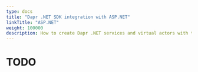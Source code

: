 ```yaml
---
type: docs
title: "Dapr .NET SDK integration with ASP.NET"
linkTitle: "ASP.NET"
weight: 100000
description: How to create Dapr .NET services and virtual actors with the ASP.NET extension
---
```


# TODO
